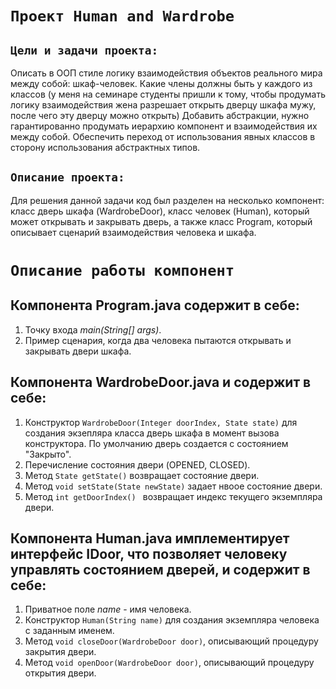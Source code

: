 # `Проект Human and Wardrobe`

## `Цели и задачи проекта:`
Описать в ООП стиле логику взаимодействия объектов реального мира между собой: шкаф-человек. Какие члены должны быть у каждого из классов (у меня на семинаре студенты пришли к тому, чтобы продумать логику взаимодействия жена разрешает открыть дверцу шкафа мужу, после чего эту дверцу можно открыть)
Добавить абстракции, нужно гарантированно продумать иерархию компонент и взаимодействия их между собой. 
Обеспечить переход от использования явных классов в сторону использования абстрактных типов.

## `Описание проекта:`
Для решения данной задачи код был разделен на несколько компонент: класс дверь шкафа (WardrobeDoor), класс человек (Human), который может открывать и закрывать дверь, а также класс Program, который описывает сценарий взаимодействия человека и шкафа.

# `Описание работы компонент`
## Компонента Program.java содержит в себе:
1. Точку входа *main(String[] args)*.
2. Пример сценария, когда два человека пытаются открывать и закрывать двери шкафа.

## Компонента WardrobeDoor.java и содержит в себе:
1. Конструктор `WardrobeDoor(Integer doorIndex, State state)` для создания экзепляра класса дверь шкафа в момент вызова конструктора. По умолчанию дверь создается с состоянием "Закрыто".
2. Перечисление состояния двери (OPENED, CLOSED).
3. Метод `State getState()` возвращает состояние двери.
4. Метод `void setState(State newState)` задает нвоое состояние двери.
5. Метод `int getDoorIndex() ` возвращает индекс текущего экземпляра двери.

## Компонента Human.java имплементирует интерфейс IDoor, что позволяет человеку управлять состоянием дверей, и содержит в себе:
1. Приватное поле *name*  - имя человека.
2. Конструктор `Human(String name)` для создания экземпляра человека с заданным именем.
3. Метод `void closeDoor(WardrobeDoor door)`, описывающий процедуру закрытия двери.
4. Метод `void openDoor(WardrobeDoor door)`, описывающий процедуру открытия двери. 
 